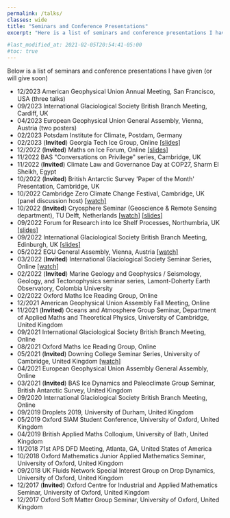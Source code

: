 ```yaml
---
permalink: /talks/
classes: wide
title: "Seminars and Conference Presentations"
excerpt: "Here is a list of seminars and conference presentations I have given."

#last_modified_at: 2021-02-05T20:54:41-05:00
#toc: true
---
```

Below is a list of seminars and conference presentations I have given (or will give soon)
* 12/2023 American Geophysical Union Annual Meeting, San Francisco, USA (three talks)
* 09/2023 International Glaciological Society British Branch Meeting, Cardiff, UK
* 04/2023 European Geophysical Union General Assembly, Vienna, Austria (two posters)
* 02/2023 Potsdam Institute for Climate, Postdam, Germany
* 02/2023 (**Invited**) Georgia Tech Ice Group, Online [[slides]](../slides/GTIceV2.pdf)
* 12/2022 (**Invited**) Maths on Ice Forum, Online [[slides]](../slides/2022-12-MathsOnIce.pdf)
* 11/2022 BAS "Conversations on Privilege" series, Cambridge, UK
* 11/2022 (**Invited**) Climate Law and Governance Day at COP27, Sharm El Sheikh, Egypt
* 10/2022 (**Invited**) British Antarctic Survey 'Paper of the Month' Presentation, Cambridge, UK
* 10/2022 Cambridge Zero Climate Change Festival, Cambridge, UK (panel discussion host) [[watch]](https://www.youtube.com/watch?v=IkiWSKu-HHA)
* 10/2022 (**Invited**) Cryosphere Seminar (Geoscience & Remote Sensing department), TU Delft, Netherlands [[watch]](https://youtu.be/asj9jHvqqLg) [[slides]](../slides/2022-10-Delft.pdf)
* 09/2022 Forum for Research into Ice Shelf Processes, Northumbria, UK [[slides]](../slides/2022-09-FRISP.pdf)
* 09/2022 International Glaciological Society British Branch Meeting, Edinburgh, UK [[slides]](../slides/2022-09-IGSBB.pdf)
* 05/2022 EGU General Assembly, Vienna, Austria [[watch]](https://meetingorganizer.copernicus.org/EGU22/EGU22-1118.html)
* 03/2022 (**Invited**) International Glaciological Society Seminar Series, Online [[watch]](https://www.youtube.com/watch?v=A_sNaKibyxo&t=4s)
* 02/2022 (**Invited**) Marine Geology and Geophysics / Seismology, Geology, and Tectonophysics seminar series, Lamont-Doherty Earth Observatory, Colombia University 
* 02/2022 Oxford Maths Ice Reading Group, Online 
* 12/2021 American Geophysical Union Assembly Fall Meeting, Online
* 11/2021 (**Invited**) Oceans and Atmosphere Group Seminar, Department of Applied Maths and Theoretical Physics, University of Cambridge, United Kingdom
* 09/2021 International Glaciological Society British Branch Meeting, Online
* 08/2021 Oxford Maths Ice Reading Group, Online 
* 05/2021 (**Invited**) Downing College Seminar Series, University of Cambridge, United Kingdom [[watch]](https://youtu.be/_fMMqbwakCw)
* 04/2021 European Geophysical Union Assembly General Assembly, Online
* 03/2021 (**Invited**) BAS Ice Dynamics and Paleoclimate Group Seminar, British Antarctic Survey, United Kingdom
* 09/2020 International Glaciological Society British Branch Meeting, Online
* 09/2019 Droplets 2019, University of Durham, United Kingdom
* 05/2019 Oxford SIAM Student Conference, University of Oxford, United Kingdom
* 04/2019 British Applied Maths Colloqium, University of Bath, United Kingdom
* 11/2018 71st APS DFD Meeting, Atlanta, GA, United States of America
* 10/2018 Oxford Mathematics Junior Applied Mathematics Seminar, University of Oxford, United Kingdom
* 09/2018 UK Fluids Network Special Interest Group on Drop Dynamics, University of
Oxford, United Kingdom
* 12/2017 (**Invited**) Oxford Centre for Industrial and Applied Mathematics Seminar, University of
Oxford, United Kingdom
* 12/2017 Oxford Soft Matter Group Seminar, University of Oxford, United Kingdom

